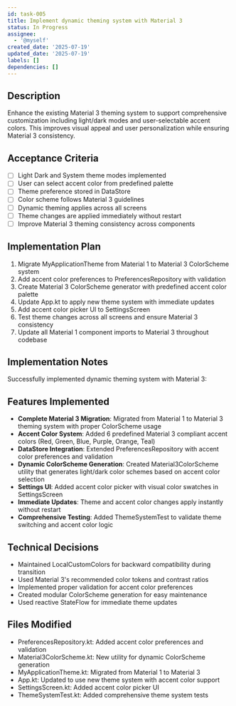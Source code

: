 ```yaml
---
id: task-005
title: Implement dynamic theming system with Material 3
status: In Progress
assignee:
  - '@myself'
created_date: '2025-07-19'
updated_date: '2025-07-19'
labels: []
dependencies: []
---
```


## Description

Enhance the existing Material 3 theming system to support comprehensive customization including light/dark modes and user-selectable accent colors. This improves visual appeal and user personalization while ensuring Material 3 consistency.
## Acceptance Criteria

- [ ] Light Dark and System theme modes implemented
- [ ] User can select accent color from predefined palette
- [ ] Theme preference stored in DataStore
- [ ] Color scheme follows Material 3 guidelines
- [ ] Dynamic theming applies across all screens
- [ ] Theme changes are applied immediately without restart
- [ ] Improve Material 3 theming consistency across components

## Implementation Plan

1. Migrate MyApplicationTheme from Material 1 to Material 3 ColorScheme system
2. Add accent color preferences to PreferencesRepository with validation
3. Create Material 3 ColorScheme generator with predefined accent color palette
4. Update App.kt to apply new theme system with immediate updates
5. Add accent color picker UI to SettingsScreen
6. Test theme changes across all screens and ensure Material 3 consistency
7. Update all Material 1 component imports to Material 3 throughout codebase

## Implementation Notes

Successfully implemented dynamic theming system with Material 3:

## Features Implemented
- **Complete Material 3 Migration**: Migrated from Material 1 to Material 3 theming system with proper ColorScheme usage
- **Accent Color System**: Added 6 predefined Material 3 compliant accent colors (Red, Green, Blue, Purple, Orange, Teal)
- **DataStore Integration**: Extended PreferencesRepository with accent color preferences and validation
- **Dynamic ColorScheme Generation**: Created Material3ColorScheme utility that generates light/dark color schemes based on accent color selection
- **Settings UI**: Added accent color picker with visual color swatches in SettingsScreen
- **Immediate Updates**: Theme and accent color changes apply instantly without restart
- **Comprehensive Testing**: Added ThemeSystemTest to validate theme switching and accent color logic

## Technical Decisions
- Maintained LocalCustomColors for backward compatibility during transition
- Used Material 3's recommended color tokens and contrast ratios
- Implemented proper validation for accent color preferences
- Created modular ColorScheme generation for easy maintenance
- Used reactive StateFlow for immediate theme updates

## Files Modified
- PreferencesRepository.kt: Added accent color preferences and validation
- Material3ColorScheme.kt: New utility for dynamic ColorScheme generation
- MyApplicationTheme.kt: Migrated from Material 1 to Material 3
- App.kt: Updated to use new theme system with accent color support
- SettingsScreen.kt: Added accent color picker UI
- ThemeSystemTest.kt: Added comprehensive theme system tests
